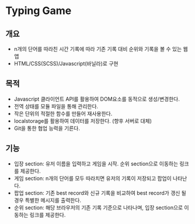 # Typing Game

## 개요

- n개의 단어를 따라친 시간 기록에 따라 기존 기록 대비 순위와 기록을 볼 수 있는 웹 앱
- HTML/CSS(SCSS)/Javascript(바닐라)로 구현

## 목적

- Javascript 클라이언트 API를 활용하여 DOM요소를 동적으로 생성/변경한다.
- 전역 상태를 모듈 파일을 통해 관리한다.
- 작은 단위의 적절한 함수를 만들어 재사용한다.
- localstorage를 활용하여 데이터를 저장한다. (향후 서버로 대체)
- Git을 통한 협업 능력을 기른다.

## 기능

- 입장 section:
  유저 이름을 입력하고 게임을 시작.
  순위 section으로 이동하는 링크를 제공한다.
- 게임 section:
  n개의 단어를 모두 따라치면 유저의 기록이 저장되고 팝업이 나타난다.
- 팝업 section:
  기존 best record와 신규 기록을 비교하여 best record가 갱신 될 경우 특별한 메시지를 출력한다.
- 순위 section:
  해당 브라우저의 기존 기록 기준으로 나타나며, 입장 section으로 이동하는 링크를 제공한다.
